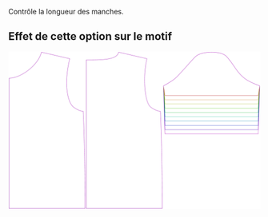 Contrôle la longueur des manches.


## Effet de cette option sur le motif
![Cette image montre l'effet de cette option en superposant plusieurs variantes qui ont une valeur différente pour cette option](teagan_sleevelength_sample.svg "Effet de cette option sur le motif")